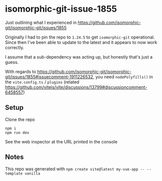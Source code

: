 # isomorphic-git-issue-1855
Just outlining what I experienced in <https://github.com/isomorphic-git/isomorphic-git/issues/1855>

Originally I had to pin the repo to `1.24.5` to get `isomorphic-git` operational. Since then I've been able to update to the latest and it appears to now work correctly.

I assume that a sub-dependency was acting up, but honestly that's just a guess.

With regards to <https://github.com/isomorphic-git/isomorphic-git/issues/1855#issuecomment-1911226532>, you need `nodePolyfills()` in the `vite.config.ts` / `plugins` (related <https://github.com/vitejs/vite/discussions/13799#discussioncomment-6458557>)


## Setup
Clone the repo

```
npm i
npm run dev
```

See the web inspector at the URL printed in the console

## Notes
This repo was generated with `npm create vite@latest my-vue-app -- --template vanilla`